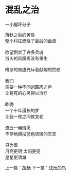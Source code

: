 # 混乱之治
一小撮坏分子

落秋之后的黄昏\
整个村庄燃烧了最后的血液\
\
欲望倒卖了许多灵魂\
浴火的凤凰再没有重生\
\
嘈杂的周遭充斥着献媚的赞歌\
\
我们\
需要一种不同的霹雳之声\
让将死的心灵得以治疗\
\
昨晚\
一个十年漫长的梦\
让我一夜之间就变老\
\
流云一厢情愿\
不停地擦拭蓝色琉璃的天空\
\
只为着\
月亮更明 太阳更亮\
星星更清澈



上一篇：[胡杨](f1bdd8eb08884f3cb4308c5e66b6a649.md)  下一篇：[快乐的鸟](ed2e376246f84ec0bfba504a9405d907.md)
